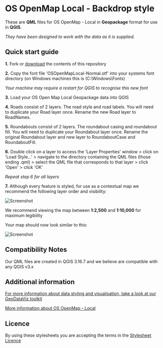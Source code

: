 # OS OpenMap Local - Backdrop style

These are **QML** files for OS OpenMap - Local in **Geopackage** format for use in **QGIS**.

*They have been designed to work with the data as it is supplied.*

## Quick start guide

**1.**  Fork or [download](https://github.com/OrdnanceSurvey/OS-OpenMap-Local-stylesheets/archive/master.zip) the contents of this repository

**2.**  Copy the font file 'OSOpenMapLocal-Normal.otf' into your systems font directory (on Windows machines this is (C:\Windows\Fonts)

*Your machine may require a restart for QGIS to recognise this new font*

**3.**  Load your OS Open Map Local Geopackage data into QGIS

**4.**  Roads consist of 2 layers. The road style and road labels. You will need to duplicate your Road layer once. Rename the new Road layer to RoadNames.

**5.**  Roundabouts consist of 2 layers. The roundabout casing and roundabout fill. You will need to duplicate your Roundabout layer once. Rename the original Roundabout layer and new layer to RoundaboutCase and RoundaboutFill.

**6.**  Double click on a layer to access the 'Layer Properties' window > click on 'Load Style...' > navigate to the directory containing the QML files (those ending .qml) > select the QML file that corresponds to that layer > click 'Open' > click 'OK'

*Repeat step 6 for all layers*

**7.**  Although every feature is styled, for use as a contextual map we recommend the following layer order and visibility:

  ![Screenshot](https://github.com/OrdnanceSurvey/OS-OpenMap-Local-stylesheets/raw/master/Geopackage%20stylesheets/QGIS%20Stylesheets%20(QML)/Backdrop%20style/images/OML_BD_layer_order.png "Recommended layer order for OS Open Map Local")

We recommend viewing the map between **1:2,500** and **1:10,000** for maximum legibility

Your map should now look similar to this: 

  ![Screenshot](https://github.com/OrdnanceSurvey/OS-OpenMap-Local-stylesheets/raw/master/Geopackage%20stylesheets/QGIS%20Stylesheets%20(QML)/Backdrop%20style/images/OML_BD_screenshot.png "Screenshot of OS OpenMap - Local")
  
## Compatibility Notes

Our QML files are created in QGIS 3.16.7 and we believe are compatible with any QGIS v3.x
  
## Additional information

[For more information about data styling and visualisation, take a look at our GeoDataViz toolkit](https://github.com/OrdnanceSurvey/GeoDataViz-Toolkit)

[More information about OS OpenMap - Local](http://www.ordnancesurvey.co.uk/business-and-government/products/os-open-map-local.html)

## Licence

By using these stylesheets you are accepting the terms in the [Stylesheet Licence](http://www.ordnancesurvey.co.uk/docs/licences/stylesheet-licence-v2.pdf)
